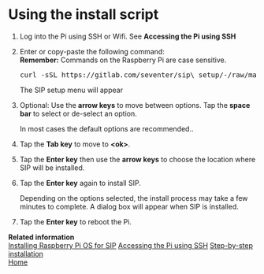 # Using the install script

1.  Log into the Pi using SSH or Wifi. See **Accessing the Pi using SSH**

2.  Enter or copy-paste the following command:  
    **Remember:**
    Commands on the Raspberry Pi are case sensitive.  

    <pre>curl -sSL https://gitlab.com/seventer/sip\_setup/-/raw/main/sip\_setup.sh | sudo bash</pre>
  
    The SIP setup menu will appear

3.  Optional: Use the **arrow keys** to move between options. Tap the **space bar** to select or de-select an option.

    In most cases the default options are recommended..

4.  Tap the **Tab key** to move to **<ok\>**.

5.  Tap the **Enter key** then use the **arrow keys** to choose the location where SIP will be installed.

6.  Tap the **Enter key** again to install SIP.

    Depending on the options selected, the install process may take a few minutes to complete. A dialog box will appear when SIP is installed.

7.  Tap the **Enter key** to reboot the Pi.

**Related information**  
[Installing Raspberry Pi OS for SIP](pi_os_for_sip) 
[Accessing the Pi using SSH](ssh_access)
[Step-by-step installation](install_steps)  
[Home](Home)